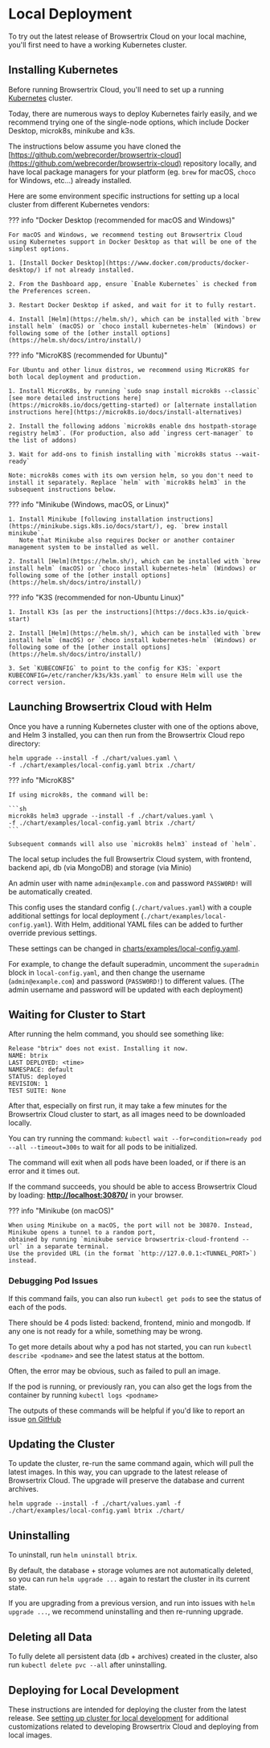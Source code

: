 # Local Deployment

To try out the latest release of Browsertrix Cloud on your local machine, you'll first need to have a working Kubernetes cluster.

## Installing Kubernetes

Before running Browsertrix Cloud, you'll need to set up a running [Kubernetes](https://kubernetes.io/) cluster.

Today, there are numerous ways to deploy Kubernetes fairly easily, and we recommend trying one of the single-node options, which include Docker Desktop, microk8s, minikube and k3s.

The instructions below assume you have cloned the [https://github.com/webrecorder/browsertrix-cloud](https://github.com/webrecorder/browsertrix-cloud) repository locally, and have local package managers for your platform (eg. `brew` for macOS, `choco` for Windows, etc...) already installed.

Here are some environment specific instructions for setting up a local cluster from different Kubernetes vendors:

??? info "Docker Desktop (recommended for macOS and Windows)"

    For macOS and Windows, we recommend testing out Browsertrix Cloud using Kubernetes support in Docker Desktop as that will be one of the simplest options.

    1. [Install Docker Desktop](https://www.docker.com/products/docker-desktop/) if not already installed.

    2. From the Dashboard app, ensure `Enable Kubernetes` is checked from the Preferences screen.

    3. Restart Docker Desktop if asked, and wait for it to fully restart.

    4. Install [Helm](https://helm.sh/), which can be installed with `brew install helm` (macOS) or `choco install kubernetes-helm` (Windows) or following some of the [other install options](https://helm.sh/docs/intro/install/)

??? info "MicroK8S (recommended for Ubuntu)"

    For Ubuntu and other linux distros, we recommend using MicroK8S for both local deployment and production.

    1. Install MicroK8s, by running `sudo snap install microk8s --classic` [see more detailed instructions here](https://microk8s.io/docs/getting-started) or [alternate installation instructions here](https://microk8s.io/docs/install-alternatives)

    2. Install the following addons `microk8s enable dns hostpath-storage registry helm3`. (For production, also add `ingress cert-manager` to the list of addons)

    3. Wait for add-ons to finish installing with `microk8s status --wait-ready`

    Note: microk8s comes with its own version helm, so you don't need to install it separately. Replace `helm` with `microk8s helm3` in the subsequent instructions below.

??? info "Minikube (Windows, macOS, or Linux)"

    1. Install Minikube [following installation instructions](https://minikube.sigs.k8s.io/docs/start/), eg. `brew install minikube`.
       Note that Minikube also requires Docker or another container management system to be installed as well.

    2. Install [Helm](https://helm.sh/), which can be installed with `brew install helm` (macOS) or `choco install kubernetes-helm` (Windows) or following some of the [other install options](https://helm.sh/docs/intro/install/)


??? info "K3S (recommended for non-Ubuntu Linux)"

    1. Install K3s [as per the instructions](https://docs.k3s.io/quick-start)

    2. Install [Helm](https://helm.sh/), which can be installed with `brew install helm` (macOS) or `choco install kubernetes-helm` (Windows) or following some of the [other install options](https://helm.sh/docs/intro/install/)

    3. Set `KUBECONFIG` to point to the config for K3S: `export KUBECONFIG=/etc/rancher/k3s/k3s.yaml` to ensure Helm will use the correct version.

## Launching Browsertrix Cloud with Helm

Once you have a running Kubernetes cluster with one of the options above, and Helm 3 installed, you can then run from the Browsertrix Cloud repo directory:

```shell
helm upgrade --install -f ./chart/values.yaml \
-f ./chart/examples/local-config.yaml btrix ./chart/
```

??? info "MicroK8S"

    If using microk8s, the command will be:

    ```sh
    microk8s helm3 upgrade --install -f ./chart/values.yaml \
    -f ./chart/examples/local-config.yaml btrix ./chart/
    ```

    Subsequent commands will also use `microk8s helm3` instead of `helm`.


The local setup includes the full Browsertrix Cloud system, with frontend, backend api, db (via MongoDB) and storage (via Minio)

An admin user with name `admin@example.com` and password `PASSW0RD!` will be automatically created.

This config uses the standard config (`./chart/values.yaml`) with a couple additional settings for local deployment (`./chart/examples/local-config.yaml`). With Helm, additional YAML files can be added to further override previous settings.

These settings can be changed in [charts/examples/local-config.yaml](https://github.com/webrecorder/browsertrix-cloud/blob/main/chart/examples/local-config.yaml).

For example, to change the default superadmin, uncomment the `superadmin` block in `local-config.yaml`, and then change the username (`admin@example.com`) and password (`PASSW0RD!`) to different values. (The admin username and password will be updated with each deployment)

## Waiting for Cluster to Start

After running the helm command, you should see something like:

```shell
Release "btrix" does not exist. Installing it now.
NAME: btrix
LAST DEPLOYED: <time>
NAMESPACE: default
STATUS: deployed
REVISION: 1
TEST SUITE: None
```

After that, especially on first run, it may take a few minutes for the Browsertrix Cloud cluster to start, as all images need to be downloaded locally.

You can try running the command: `kubectl wait --for=condition=ready pod --all --timeout=300s` to wait for all pods to be initialized.

The command will exit when all pods have been loaded, or if there is an error and it times out.

If the command succeeds, you should be able to access Browsertrix Cloud by loading: **[http://localhost:30870/](http://localhost:30870/)** in your browser.

??? info "Minikube (on macOS)"

    When using Minikube on a macOS, the port will not be 30870. Instead, Minikube opens a tunnel to a random port,
    obtained by running `minikube service browsertrix-cloud-frontend --url` in a separate terminal.
    Use the provided URL (in the format `http://127.0.0.1:<TUNNEL_PORT>`) instead.


### Debugging Pod Issues

If this command fails, you can also run `kubectl get pods` to see the status of each of the pods.

There should be 4 pods listed: backend, frontend, minio and mongodb. If any one is not ready for a while, something may be wrong.

To get more details about why a pod has not started, you can run `kubectl describe <podname>` and see the latest status at the bottom.

Often, the error may be obvious, such as failed to pull an image.

If the pod is running, or previously ran, you can also get the logs from the container by running `kubectl logs <podname>`

The outputs of these commands will be helpful if you'd like to report an issue [on GitHub](https://github.com/webrecorder/browsertrix-cloud/issues)

## Updating the Cluster

To update the cluster, re-run the same command again, which will pull the latest images. In this way, you can upgrade to the latest release of Browsertrix Cloud. The upgrade will preserve the database and current archives.

```shell
helm upgrade --install -f ./chart/values.yaml -f ./chart/examples/local-config.yaml btrix ./chart/
```

## Uninstalling

To uninstall, run `helm uninstall btrix`.

By default, the database + storage volumes are not automatically deleted, so you can run `helm upgrade ...` again to restart the cluster in its current state.

If you are upgrading from a previous version, and run into issues with `helm upgrade ...`, we recommend uninstalling and then re-running upgrade.

## Deleting all Data

To fully delete all persistent data (db + archives) created in the cluster, also run `kubectl delete pvc --all` after uninstalling.

## Deploying for Local Development

These instructions are intended for deploying the cluster from the latest release. See [setting up cluster for local development](../develop/local-dev-setup.md) for additional customizations related to developing Browsertrix Cloud and deploying from local images.

